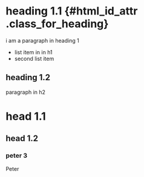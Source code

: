 # heading 1.1 {#html_id_attr .class_for_heading}

i am a paragraph in heading 1

- list item in in h1
- second list item

## heading 1.2

paragraph in h2

# head 1.1

## head 1.2

### peter 3

Peter
